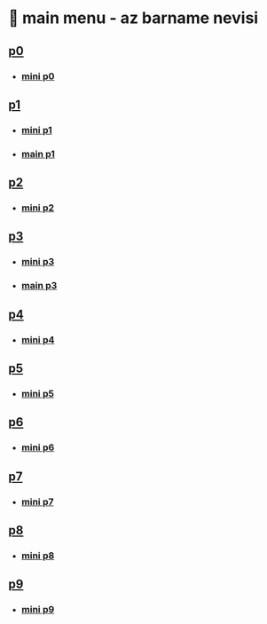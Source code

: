 # 🙂 main menu - az barname nevisi

## [p0](p0/)

- ### [mini p0](p0/mini/)

## [p1](p1/)

- ### [mini p1](p1/mini/)

- ### [main p1](p1/main/)

## [p2](p2/)

- ### [mini p2](p2/mini/)

## [p3](p3/)

- ### [mini p3](p3/mini/)
- ### [main p3](p3/main/)

## [p4](p4/)

- ### [mini p4](p4/mini/)

## [p5](p5/)

- ### [mini p5](p5/mini/)

## [p6](p6/)

- ### [mini p6](p6/mini/)

## [p7](p7/)

- ### [mini p7](p7/mini/)

## [p8](p8/)

- ### [mini p8](p8/mini/)

## [p9](p9/)

- ### [mini p9](p9/mini/)
